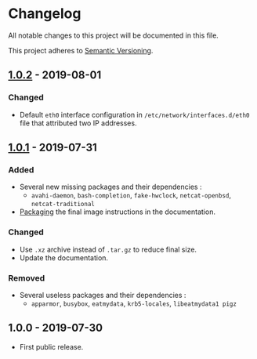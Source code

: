 # Changelog

All notable changes to this project will be documented in this file.

This project adheres to [Semantic Versioning](http://semver.org/).

## [1.0.2] - 2019-08-01
  
### Changed

- Default ```eth0``` interface configuration in ```/etc/network/interfaces.d/eth0``` file that attributed two IP addresses.

## [1.0.1] - 2019-07-31

### Added

- Several new missing packages and their dependencies :
  - ```avahi-daemon```, ```bash-completion```, ```fake-hwclock```, ```netcat-openbsd```, ```netcat-traditional```
- [Packaging](docs/50-bake-FlOS.md#13-package-the-image) the final image instructions in the documentation.
  
### Changed

- Use ```.xz``` archive instead of ```.tar.gz``` to reduce final size.
- Update the documentation.

### Removed

- Several useless packages and their dependencies :
  - ```apparmor```, ```busybox```, ```eatmydata```, ```krb5-locales```, ```libeatmydata1 pigz```

## 1.0.0 - 2019-07-30

- First public release.

[1.0.1]: https://github.com/florentinth/FlOS/compare/v1.0...v1.0.1

[1.0.2]: https://github.com/florentinth/FlOS/compare/v1.0.1...v1.0.2